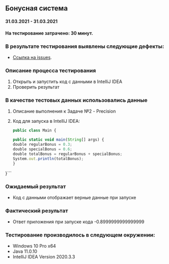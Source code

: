 ## Бонусная система

#### 31.03.2021 - 31.03.2021

#### На тестирование затрачено: 30 минут.

### В результате тестирования выявлены следующие дефекты:

- [Ссылка на issues](https://github.com/Dmitry-30101990/DZ-JAVA-2.2/issues/1).


### Описание процесса тестирования
1. Открыть и запустить код c данными в IntelliJ IDEA
2. Проверить результат





### В качестве тестовых данных использовались данные
1. Описание выполнения к Задаче №2 - Precision

2. Код для запуска в IntelliJ IDEA:
   ```javascript
   public class Main {
   
   public static void main(String[] args) {
   double regularBonus = 0.3;
   double specialBonus = 0.6;
   double totalBonus = regularBonus + specialBonus;
   System.out.println(totalBonus);
   }
}```


### Ожидаемый результат
- Код с данными отображает верные данные при запуске

### Фактический результат
- Ответ приложения при запуске кода -0.8999999999999999

### Тестирование производилось в следующем окружении:
- Windows 10 Pro x64
- Java 11.0.10
- IntelliJ IDEA Version 2020.3.3